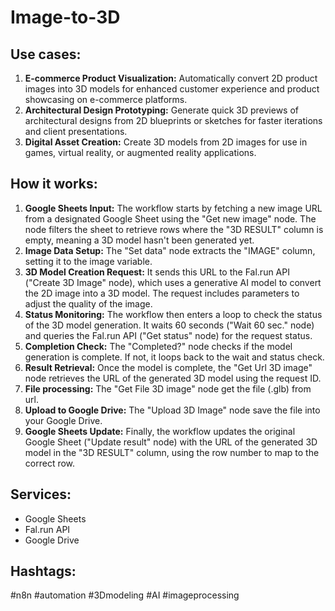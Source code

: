 # Image-to-3D

## Use cases:

1.  **E-commerce Product Visualization:** Automatically convert 2D product images into 3D models for enhanced customer experience and product showcasing on e-commerce platforms.
2.  **Architectural Design Prototyping:** Generate quick 3D previews of architectural designs from 2D blueprints or sketches for faster iterations and client presentations.
3.  **Digital Asset Creation:** Create 3D models from 2D images for use in games, virtual reality, or augmented reality applications.

## How it works:

1.  **Google Sheets Input:** The workflow starts by fetching a new image URL from a designated Google Sheet using the "Get new image" node. The node filters the sheet to retrieve rows where the "3D RESULT" column is empty, meaning a 3D model hasn't been generated yet.
2.  **Image Data Setup:** The "Set data" node extracts the "IMAGE" column, setting it to the image variable.
3.  **3D Model Creation Request:** It sends this URL to the Fal.run API ("Create 3D Image" node), which uses a generative AI model to convert the 2D image into a 3D model.  The request includes parameters to adjust the quality of the image.
4.  **Status Monitoring:** The workflow then enters a loop to check the status of the 3D model generation. It waits 60 seconds ("Wait 60 sec." node) and queries the Fal.run API ("Get status" node) for the request status.
5.  **Completion Check:** The "Completed?" node checks if the model generation is complete. If not, it loops back to the wait and status check.
6.  **Result Retrieval:** Once the model is complete, the "Get Url 3D image" node retrieves the URL of the generated 3D model using the request ID.
7.  **File processing:** The "Get File 3D image" node get the file (.glb) from url.
8.  **Upload to Google Drive:** The "Upload 3D Image" node save the file into your Google Drive.
9.  **Google Sheets Update:** Finally, the workflow updates the original Google Sheet ("Update result" node) with the URL of the generated 3D model in the "3D RESULT" column, using the row number to map to the correct row.

## Services:

*   Google Sheets
*   Fal.run API
*   Google Drive

## Hashtags:

#n8n #automation #3Dmodeling #AI #imageprocessing
